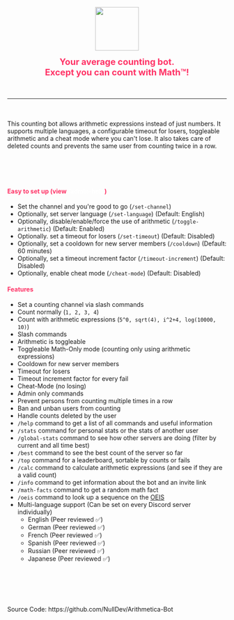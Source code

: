 <p align="center"><a href="https://discordapp.com/oauth2/authorize?client_id=1108279646165942363&scope=bot&permissions=1099511655488"><img height="100" width="auto" src="https://i.imgur.com/OxK5rHZ.png" /></a></p>
<center style="color:#FF3366;font-size:20px"><b color="#ff3366">Your average counting bot. <br>Except you can count with Math™!</b></center>
<br><br>
<hr>
<br><br>
This counting bot allows arithmetic expressions instead of just numbers. It supports multiple languages, a configurable timeout for losers, toggleable arithmetic and a cheat mode where you can't lose. It also takes care of deleted counts and prevents the same user from counting twice in a row.<br><br>

<div style="background-image: url('https://i.imgur.com/gcrHefO.png');min-height:50px;position:relative;background-attachment: fixed;background-position: center;background-repeat: no-repeat;background-size: cover;"></div>

<h4 style="color:#FF3366;">Easy to set up (view <span style="color:#FFF;">/admin-help</span>)</h4>

- Set the channel and you're good to go (`/set-channel`)
- Optionally, set server language (`/set-language`) (Default: English)
- Optionally, disable/enable/force the use of arithmetic (`/toggle-arithmetic`) (Default: Enabled)
- Optionally. set a timeout for losers (`/set-timeout`) (Default: Disabled)
- Optionally, set a cooldown for new server members (`/cooldown`) (Default: 60 minutes)
- Optionally, set a timeout increment factor (`/timeout-increment`) (Default: Disabled)
- Optionally, enable cheat mode (`/cheat-mode`) (Default: Disabled)

<h4 style="color:#FF3366;">Features</h4>

- Set a counting channel via slash commands
- Count normally (`1, 2, 3, 4`)
- Count with arithmetic expressions (`5^0, sqrt(4), i^2+4, log(10000, 10)`)
- Slash commands
- Arithmetic is toggleable
- Toggleable Math-Only mode (counting only using arithmetic expressions)
- Cooldown for new server members
- Timeout for losers
- Timeout increment factor for every fail
- Cheat-Mode (no losing)
- Admin only commands
- Prevent persons from counting multiple times in a row 
- Ban and unban users from counting
- Handle counts deleted by the user
- `/help` command to get a list of all commands and useful information
- `/stats` command for personal stats or the stats of another user
- `/global-stats` command to see how other servers are doing (filter by current and all time best)
- `/best` command to see the best count of the server so far
- `/top` command for a leaderboard, sortable by counts or fails
- `/calc` command to calculate arithmetic expressions (and see if they are a valid count)
- `/info` command to get information about the bot and an invite link
- `/math-facts` command to get a random math fact
- `/oeis` command to look up a sequence on the [OEIS](https://oeis.org/)
- Multi-language support (Can be set on every Discord server individually)
    - English (Peer reviewed ✅)
    - German (Peer reviewed ✅)
    - French (Peer reviewed ✅)
    - Spanish (Peer reviewed ✅)
    - Russian (Peer reviewed ✅)
    - Japanese (Peer reviewed ✅)

<div style="background-image: url('https://i.imgur.com/gcrHefO.png');min-height:50px;position:relative;background-attachment: fixed;background-position: center;background-repeat: no-repeat;background-size: cover;"></div>
<br><br>
Source Code: https://github.com/NullDev/Arithmetica-Bot

